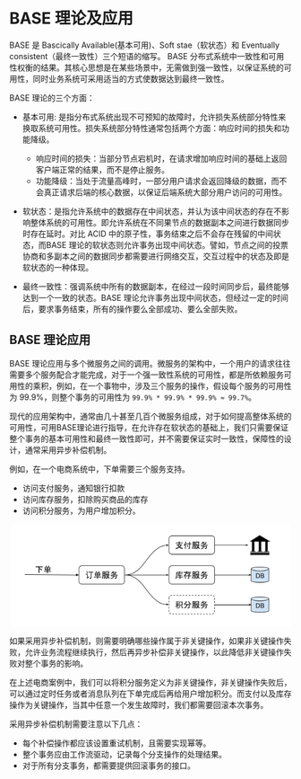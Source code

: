 # BASE 理论及应用

BASE 是 Bascically Available(基本可用)、Soft stae（软状态）和 Eventually consistent（最终一致性）三个短语的缩写。
BASE 分布式系统中一致性和可用性权衡的结果。其核心思想是在某些场景中，无需做到强一致性，以保证系统的可用性，同时业务系统可采用适当的方式使数据达到最终一致性。

BASE 理论的三个方面：

- 基本可用: 是指分布式系统出现不可预知的故障时，允许损失系统部分特性来换取系统可用性。损失系统部分特性通常包括两个方面：响应时间的损失和功能降级。
	- 响应时间的损失：当部分节点宕机时，在请求增加响应时间的基础上返回客户端正常的结果，而不是停止服务。
	- 功能降级：当处于流量高峰时，一部分用户请求会返回降级的数据，而不会真正请求后端的核心数据，以保证后端系统大部分用户访问的可用性。

- 软状态：是指允许系统中的数据存在中间状态，并认为该中间状态的存在不影响整体系统的可用性。即允许系统在不同果节点的数据副本之间进行数据同步时存在延时。对比 ACID 中的原子性，事务结束之后不会存在残留的中间状态，而BASE 理论的软状态则允许事务出现中间状态。譬如，节点之间的投票协商和多副本之间的数据同步都需要进行网络交互，交互过程中的状态及即是软状态的一种体现。

- 最终一致性：强调系统中所有的数据副本，在经过一段时间同步后，最终能够达到一个一致的状态。BASE 理论允许事务出现中间状态，但经过一定的时间后，要求事务结束，所有的操作要么全部成功、要么全部失败。


## BASE 理论应用

BASE 理论应用与多个微服务之间的调用。微服务的架构中，一个用户的请求往往需要多个服务配合才能完成，对于一个强一致性系统的可用性，都是所依赖服务可用性的乘积，例如，在一个事物中，涉及三个服务的操作，假设每个服务的可用性为 99.9%，则整个事务的可用性为 `99.9% * 99.9% * 99.9% ≈ 99.7%`。

现代的应用架构中，通常由几十甚至几百个微服务组成，对于如何提高整体系统的可用性，可用BASE理论进行指导，在允许存在软状态的基础上，我们只需要保证整个事务的基本可用性和最终一致性即可，并不需要保证实时一致性，保障性的设计，通常采用异步补偿机制。

例如，在一个电商系统中，下单需要三个服务支持。

- 访问支付服务，通知银行扣款
- 访问库存服务，扣除购买商品的库存
- 访问积分服务，为用户增加积分。

<div  align="center">
	<img src="../assets/base.png" width = "500"  align=center />
</div>

如果采用异步补偿机制，则需要明确哪些操作属于非关键操作，如果非关键操作失败，允许业务流程继续执行，然后再异步补偿非关键操作，以此降低非关键操作失败对整个事务的影响。

在上述电商案例中，我们可以将积分服务定义为非关键操作，非关键操作失败后，可以通过定时任务或者消息队列在下单完成后再给用户增加积分。而支付以及库存操作为关键操作，当其中任意一个发生故障时，我们都需要回滚本次事务。

采用异步补偿机制需要注意以下几点：

- 每个补偿操作都应该设置重试机制，且需要实现幂等。
- 整个事务应由工作流驱动，记录每个分支操作的处理结果。
- 对于所有分支事务，都需要提供回滚事务的接口。

